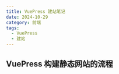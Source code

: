 ```yaml
---
title: VuePress 建站笔记
date: 2024-10-29
category: 前端
tags:
  - VuePress
  - 建站
---
```

## VuePress 构建静态网站的流程

